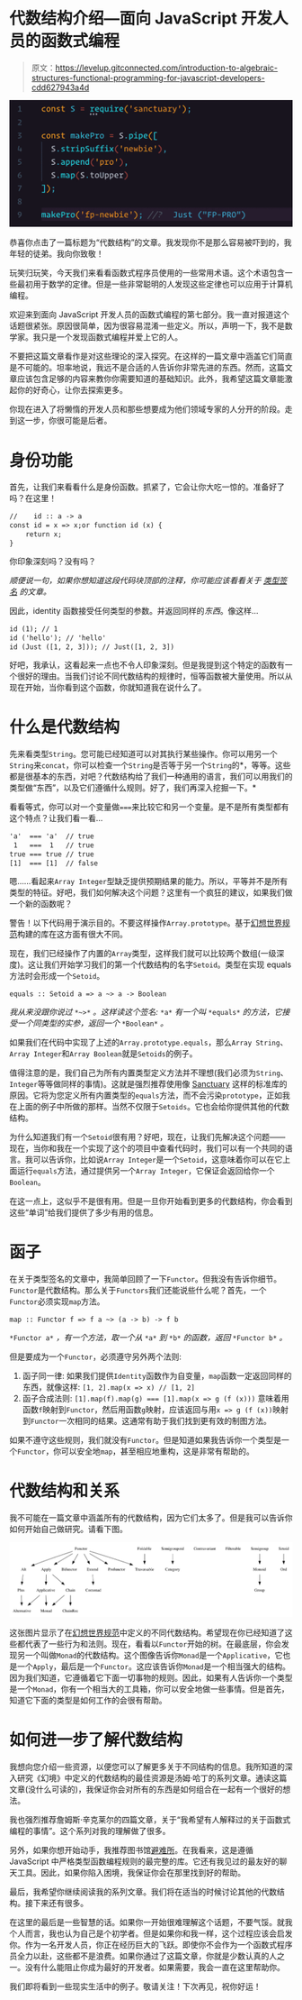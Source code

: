 # 代数结构介绍—面向 JavaScript 开发人员的函数式编程

> 原文：<https://levelup.gitconnected.com/introduction-to-algebraic-structures-functional-programming-for-javascript-developers-cdd627943a4d>

![](img/d480e86315e3e41e607602d6c76dbcdb.png)

恭喜你点击了一篇标题为“代数结构”的文章。我发现你不是那么容易被吓到的，我年轻的徒弟。我向你致敬！

玩笑归玩笑，今天我们来看看函数式程序员使用的一些常用术语。这个术语包含一些最初用于数学的定律。但是一些非常聪明的人发现这些定律也可以应用于计算机编程。

欢迎来到面向 JavaScript 开发人员的函数式编程的第七部分。我一直对报道这个话题很紧张。原因很简单，因为很容易混淆一些定义。所以，声明一下，我不是数学家。我只是一个发现函数式编程并爱上它的人。

不要把这篇文章看作是对这些理论的深入探究。在这样的一篇文章中涵盖它们简直是不可能的。坦率地说，我远不是合适的人告诉你非常先进的东西。然而，这篇文章应该包含足够的内容来教你你需要知道的基础知识。此外，我希望这篇文章能激起你的好奇心，让你去探索更多。

你现在进入了将懒惰的开发人员和那些想要成为他们领域专家的人分开的阶段。走到这一步，你很可能是后者。

# 身份功能

首先，让我们来看看什么是身份函数。抓紧了，它会让你大吃一惊的。准备好了吗？在这里！

```
//    id :: a -> a
const id = x => x;or function id (x) {
    return x;
}
```

你印象深刻吗？没有吗？

*顺便说一句，如果你想知道这段代码块顶部的注释，你可能应该看看关于* [*类型签名*](/type-signatures-functional-programming-for-javascript-developers-28ea03dc1192) *的文章。*

因此，identity 函数接受任何类型的参数。并返回同样的*东西*。像这样…

```
id (1); // 1
id ('hello'); // 'hello'
id (Just ([1, 2, 3])); // Just([1, 2, 3])
```

好吧，我承认，这看起来一点也不令人印象深刻。但是我提到这个特定的函数有一个很好的理由。当我们讨论不同代数结构的规律时，恒等函数被大量使用。所以从现在开始，当你看到这个函数，你就知道我在说什么了。

# 什么是代数结构

先来看类型`String`。您可能已经知道可以对其执行某些操作。你可以用另一个`String`来`concat`，你可以检查一个`String`是否等于另一个`String`的*，等等。这些都是很基本的东西，对吧？代数结构给了我们一种通用的语言，我们可以用我们的类型做“东西”，以及它们遵循什么规则。好了，我们再深入挖掘一下。*

看看等式，你可以对一个变量做`===`来比较它和另一个变量。是不是所有类型都有这个特点？让我们看一看…

```
'a'  === 'a'  // true
 1   ===  1   // true
true === true // true
[1]  === [1]  // false
```

嗯……看起来`Array Integer`型缺乏提供预期结果的能力。所以，平等并不是所有类型的特征。好吧，我们如何解决这个问题？这里有一个疯狂的建议，如果我们做一个新的函数呢？

警告！以下代码用于演示目的。不要这样操作`Array.prototype`。基于[幻想世界规范](https://github.com/fantasyland/fantasy-land)构建的库在这方面有很大不同。

现在，我们已经操作了内置的`Array`类型，这样我们就可以比较两个数组(一级深度)。这让我们开始学习我们的第一个代数结构的名字`Setoid`。类型在实现 equals 方法时会形成一个`Setoid`。

```
equals :: Setoid a => a ~> a -> Boolean
```

*我从来没跟你说过* `*~>*` *。这样读这个签名:* `*a*` *有一个叫* `*equals*` *的方法，它接受一个同类型的实参，返回一个* `*Boolean*` *。*

如果我们在代码中实现了上述的`Array.prototype.equals`，那么`Array String`、`Array Integer`和`Array Boolean`就是`Setoids`的例子。

值得注意的是，我们自己为所有内置类型定义方法并不理想(我们必须为`String`、`Integer`等等做同样的事情)。这就是强烈推荐使用像 [Sanctuary](https://sanctuary.js.org) 这样的标准库的原因。它将为您定义所有内置类型的`equals`方法，而不会污染`prototype`，正如我在上面的例子中所做的那样。当然不仅限于`Setoids`。它也会给你提供其他的代数结构。

为什么知道我们有一个`Setoid`很有用？好吧，现在，让我们先解决这个问题——现在，当你和我在一个实现了这个的项目中查看代码时，我们可以有一个共同的语言。我可以告诉你，比如说`Array Integer`是一个`Setoid`，这意味着你可以在它上面运行`equals`方法，通过提供另一个`Array Integer`，它保证会返回给你一个`Boolean`。

在这一点上，这似乎不是很有用。但是一旦你开始看到更多的代数结构，你会看到这些“单词”给我们提供了多少有用的信息。

# 函子

在关于类型签名的文章中，我简单回顾了一下`Functor`。但我没有告诉你细节。`Functor`是代数结构。那么关于`Functors`我们还能说些什么呢？首先，一个`Functor`必须实现`map`方法。

```
map :: Functor f => f a ~> (a -> b) -> f b
```

`*Functor a*` *，有一个方法，取一个从* `*a*` *到* `*b*` *的函数，返回* `*Functor b*` *。*

但是要成为一个`Functor`，必须遵守另外两个法则:

1.  函子同一律:
    如果我们提供`Identity`函数作为自变量，`map`函数一定返回同样的东西，就像这样:
    `[1, 2].map(x => x) // [1, 2]`
2.  函子合成法则:
    `[1].map(f).map(g) === [1].map(x => g (f (x)))` 意味着用函数`f`映射到`Functor`，然后用函数`g`映射，应该返回与用`x => g (f (x))`映射到`Functor`一次相同的结果。这通常有助于我们找到更有效的制图方法。

如果不遵守这些规则，我们就没有`Functor`。但是知道如果我告诉你一个类型是一个`Functor`，你可以安全地`map`，甚至相应地重构，这是非常有帮助的。

# 代数结构和关系

我不可能在一篇文章中涵盖所有的代数结构，因为它们太多了。但是我可以告诉你如何开始自己做研究。请看下图。

![](img/fdf14418b642eb7fd6ee37be22320899.png)

这张图片显示了在[幻想世界规范](https://github.com/fantasyland/fantasy-land)中定义的不同代数结构。希望现在你已经知道了这些都代表了一些行为和法则。现在，看看以`Functor`开始的树。在最底层，你会发现另一个叫做`Monad`的代数结构。这个图像告诉你`Monad`是一个`Applicative`，它也是一个`Apply`，最后是一个`Functor`。这应该告诉你`Monad`是一个相当强大的结构。因为我们知道，它遵循着它下面一切事物的规则。因此，如果有人告诉你一个类型是一个`Monad`，你有一个相当大的工具箱，你可以安全地做一些事情。但是首先，知道它下面的类型是如何工作的会很有帮助。

# 如何进一步了解代数结构

我想向您介绍一些资源，以便您可以了解更多关于不同结构的信息。我所知道的深入研究《幻境》中定义的代数结构的最佳资源是汤姆·哈丁的系列文章。通读这篇文章(没什么可读的)，我保证你会对所有的东西是如何组合在一起有一个很好的想法。

我也强烈推荐詹姆斯·辛克莱尔的四篇文章，关于“我希望有人解释过的关于函数式编程的事情”。这个系列对我的理解做了很多。

另外，如果你想开始动手，我推荐图书馆[避难所](https://sanctuary.js.org)。在我看来，这是遵循 JavaScript 中严格类型函数编程规则的最完整的库。它还有我见过的最友好的聊天工具。因此，如果你陷入困境，我保证你会在那里找到好的帮助。

最后，我希望你继续阅读我的系列文章。我们将在适当的时候讨论其他的代数结构。接下来还有很多。

在这里的最后是一些智慧的话。如果你一开始很难理解这个话题，不要气馁。就我个人而言，我也认为自己是个初学者。但是如果你和我一样，这个过程应该会启发你。作为一名开发人员，你正在经历巨大的飞跃。即使你不会作为一个函数式程序员全力以赴，这些都不是浪费。如果你通过了这篇文章，你就是少数认真的人之一。没有什么能阻止你成为最好的开发者。如果需要，我会一直在这里帮助你。

我们即将看到一些现实生活中的例子。敬请关注！下次再见，祝你好运！